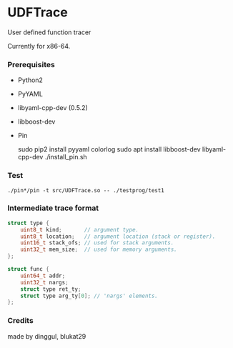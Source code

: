 # UDFTrace

User defined function tracer

Currently for x86-64.

### Prerequisites

- Python2
- PyYAML
- libyaml-cpp-dev (0.5.2)
- libboost-dev
- Pin

    sudo pip2 install pyyaml colorlog
    sudo apt install libboost-dev libyaml-cpp-dev
    ./install_pin.sh

### Test

    ./pin*/pin -t src/UDFTrace.so -- ./testprog/test1

### Intermediate trace format

```c
struct type {
    uint8_t kind;       // argument type.
    uint8_t location;   // argument location (stack or register).
    uint16_t stack_ofs; // used for stack arguments.
    uint32_t mem_size;  // used for memory arguments.
};

struct func {
    uint64_t addr;
    uint32_t nargs;
    struct type ret_ty;
    struct type arg_ty[0]; // 'nargs' elements.
};
```

### Credits

made by dinggul, blukat29
